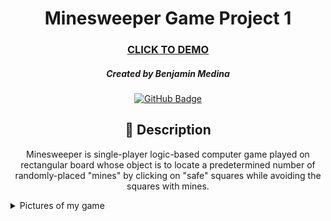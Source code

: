 <div id="description" align="center">

# Minesweeper Game Project 1

### [CLICK TO DEMO](https://caprtainx.github.io/project-1/)

##### Created by Benjamin Medina

[![GitHub Badge](https://img.shields.io/badge/-@profpan396-junglegreen?style=flat&logo=GitHub&logoColor=black)](https://github.com/Caprtainx)


## :pencil: Description

Minesweeper is single-player logic-based computer game played on rectangular board whose object is to locate a predetermined number of randomly-placed "mines" by clicking on "safe" squares while avoiding the squares with mines.

</div>

<details 'open'>
  <summary>Pictures of my game</summary>

  | Description | Screenshot | 
  |:------------:|-----------| 
  | <h3>Webiste load up</h3> | <img
    src="https://github.com/Caprtainx/project-1/blob/main/README/Screen%20Shot%202022-10-13%20at%207.41.29%20AM.png"
    width="700"
  /> |
  
  | <h4>Game Loss</h4> | <img src="https://github.com/Caprtainx/project-1/blob/main/README/Screen%20Shot%202022-10-13%20at%207.41.50%20AM.png"
  /> |

</details>

